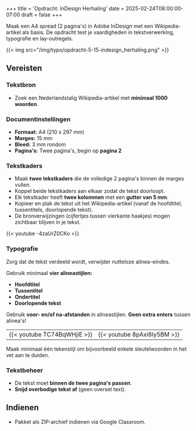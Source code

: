 +++
title = 'Opdracht: InDesign Herhaling'
date = 2025-02-24T08:00:00-07:00
draft = false
+++

Maak een A4 spread (2 pagina's) in Adobe InDesign met een Wikipedia-artikel als basis. De opdracht test je vaardigheden in tekstverwerking, typografie en lay-outregels.

{{< img src="/img/typo/opdracht-5-15-indesign_herhaling.png" >}}

## Vereisten

### Tekstbron

- Zoek een Nederlandstalig Wikipedia-artikel met **minimaal 1000 woorden**.

### Documentinstellingen

- **Formaat:** A4 (210 x 297 mm)
- **Marges:** 15 mm
- **Bleed:** 3 mm rondom
- **Pagina's:** Twee pagina's, begin op **pagina 2**

### Tekstkaders

- Maak **twee tekstkaders** die de volledige 2 pagina's binnen de marges vullen.
- Koppel beide tekstkaders aan elkaar zodat de tekst doorloopt.
- Elk tekstkader heeft **twee kolommen** met een **gutter van 5 mm**.
- Kopieer en plak de tekst uit het Wikipedia-artikel (vanaf de hoofdtitel, tussentitels, doorlopende tekst).
- De bronverwijzingen (cijfertjes tussen vierkante haakjes) mogen zichtbaar blijven in je tekst.

{{< youtube -4zaUrZ0CKo >}}

### Typografie

Zorg dat de tekst verdeeld wordt, verwijder nutteloze alinea-eindes.

Gebruik minimaal **vier alineastijlen:**

- **Hoofdtitel**
- **Tussentitel**
- **Ondertitel**
- **Doorlopende tekst**

Gebruik **voor- en/of na-afstanden** in alineastijlen. **Geen extra enters** tussen alinea's!

| | |
|-|-|
|{{< youtube TC74BqWHjiE >}}|{{< youtube 8pAxi8ly5BM >}}|

Maak minimaal één tekenstijl om bijvoorbeeld enkele sleutelwoorden in het vet aan te duiden.

### Tekstbeheer

- De tekst moet **binnen de twee pagina's passen**.
- **Snijd overbodige tekst af** (geen overset text).

## Indienen

- Pakket als ZIP-archief indienen via Google Classroom.